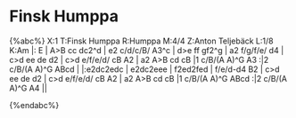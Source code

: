 # Finsk Humppa

{%abc%}
X:1
T:Finsk Humppa
R:Humppa
M:4/4
Z:Anton Teljebäck
L:1/8
K:Am
|: E | A>B cc dc2^d | e2 c/d/c/B/ A3^c | d>e ff gf2^g | a2 f/g/f/e/ d4 |
 c>d ee de d2 | c>d e/f/e/d/ cB A2 | a2 A>B cd cB |1 c/B/(A A)^G A3 :|2 c/B/(A A)^G ABcd |
|:e2dc2edc | e2dc2eee | f2ed2fed | f/e/d-d4 B2 | c>d ee de d2 | c>d e/f/e/d/ cB A2 |  a2 A>B cd cB |1 c/B/(A A)^G ABcd :|2 c/B/(A A)^G A4 || 

{%endabc%}
